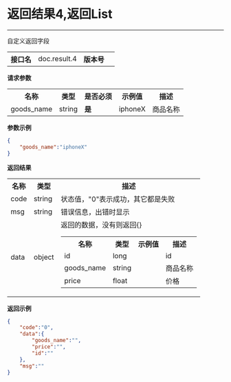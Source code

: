 
# 返回结果4,返回List
---

自定义返回字段

<table>
    <tr>
        <th>接口名</th>
        <td>doc.result.4</td>
        <th>版本号</th>
        <td></td>
    </tr>
</table>

**请求参数**

<table>
    <tr>
        <th>名称</th>
        <th>类型</th>
        <th>是否必须</th>
        <th>示例值</th>
        <th>描述</th>
    </tr>
        <tr><td>goods_name</td><td class="param-type">string</td><td><strong>是</strong></td><td>iphoneX</td><td>商品名称<br/></td></tr>
    </table>

**参数示例**

```json
{
	"goods_name":"iphoneX"
}
```

**返回结果**

<table>
    <tr>
        <th>名称</th>
        <th>类型</th>
        <th>描述</th>
    </tr>
    <tr>
        <td>code</td>
        <td>string</td>
        <td>状态值，"0"表示成功，其它都是失败</td>
    </tr>
    <tr>
        <td>msg</td>
        <td>string</td>
        <td>错误信息，出错时显示</td>
    </tr>
        <tr>
        <td>data</td>
        <td>object</td>
        <td>返回的数据，没有则返回{}
            <table>
                <tr>
                    <th>名称</th>
                    <th>类型</th>
                    <th>示例值</th>
                    <th>描述</th>
                </tr>
                                <tr><td>id</td><td>long</td><td></td><td>id<br/></td></tr>
                                <tr><td>goods_name</td><td>string</td><td></td><td>商品名称<br/></td></tr>
                                <tr><td>price</td><td>float</td><td></td><td>价格<br/></td></tr>
                            </table>
        </td>
    </tr>
    </table>

**返回示例**

```json
{
	"code":"0",
	"data":{
		"goods_name":"",
		"price":"",
		"id":""
	},
	"msg":""
}
```


